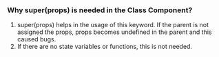 ### Why super(props) is needed in the Class Component?
1. super(props) helps in the usage of this keyword. If the parent is not assigned the props, props becomes undefined in the parent and this caused bugs.
2. If there are no state variables or functions, this is not needed. 